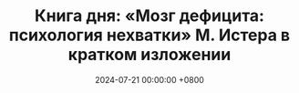 ---
title: "Книга дня: «Мозг дефицита: психология нехватки» М. Истера в кратком изложении"
description: >-
  🧠 «Мозг дефицита» — книга о том, как ощущение дефицита влияет на наше мышление, поведение и принятие решений, часто заставляя нас действовать нерационально. Обзор книги "Мозг дефицита" М. Истера: как дефицит влияет на мышление и решения. Узнайте, как управлять стрессом и повысить продуктивность!
date: 2024-07-21 00:00:00 +0800
categories: [Мышление, Конспекты-книг]
tags:
  [
    мозг-дефицита,
    майкл-истер,
    психология-дефицита,
    нейронаука,
    управление-стрессом,
    принятие-решений,
    когнитивная-психология,
    продуктивность,
    саморазвитие,
    психология-поведения,
    ментальное-здоровье,
    осознанность,
    креативность,
    личностный-рост
  ]
image: 
alt: Обложка книги Мозг дефицита Майкла Истера
fallback:
  -
  -
---